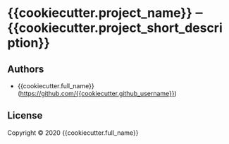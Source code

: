 # {{cookiecutter.project_name}} ‒ {{cookiecutter.project_short_description}}

## Authors

-   {{cookiecutter.full_name}} (<https://github.com/{{cookiecutter.github_username}}>)

## License

Copyright © 2020 {{cookiecutter.full_name}}